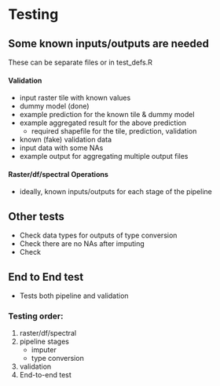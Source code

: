 # Testing

## Some known inputs/outputs are needed
These can be separate files or in test_defs.R

#### Validation
* input raster tile with known values
* dummy model (done)
* example prediction for the known tile & dummy model
* example aggregated result for the above prediction
    * required shapefile for the tile, prediction, validation 
* known (fake) validation data
* input data with some NAs
* example output for aggregating multiple output files


#### Raster/df/spectral Operations
* ideally, known inputs/outputs for each stage of the pipeline

## Other tests
* Check data types for outputs of type conversion
* Check there are no NAs after imputing
* Check 

## End to End test
* Tests both pipeline and validation

### Testing order:
1. raster/df/spectral
2. pipeline stages
    * imputer
    * type conversion
3. validation
4. End-to-end test


